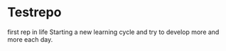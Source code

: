 # Testrepo
first rep in life
Starting a new learning cycle and try to develop more and more each day.
